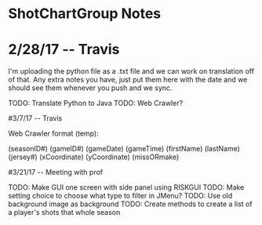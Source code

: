 # ShotChartGroup Notes

# 2/28/17 -- Travis
I'm uploading the python file as a .txt file and we can work on translation off of that.
Any extra notes you have, just put them here with the date and we should see them whenever you push and we sync.

TODO: Translate Python to Java
TODO: Web Crawler?

#3/7/17 -- Travis

Web Crawler format (temp):

(seasonID#) (gameID#) (gameDate) (gameTime) (firstName) (lastName) (jersey#) (xCoordinate) (yCoordinate) (missORmake)

#3/21/17 -- Meeting with prof

TODO: Make GUI one screen with side panel using RISKGUI
TODO: Make setting choice to choose what type to filter in JMenu?
TODO: Use old background image as background
TODO: Create methods to create a list of a player's shots that whole season

#